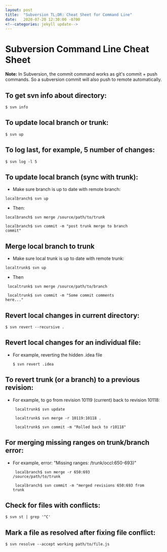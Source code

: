 ```yaml
---
layout: post
title:  "Subversion TL;DR: Cheat Sheet for Command Line"
date:   2020-07-20 12:30:00 -0700
<!--categories: jekyll update-->
---
```


# Subversion Command Line Cheat Sheet
**Note:** In Subversion, the commit command works as git's commit + push commands. So a subversion commit will also push to remote automatically.

## To get svn info about directory:
<code>$ svn info</code>

## To update local branch or trunk:
<code>$ svn up</code>

## To log last, for example, 5 number of changes:
<code>$ svn log -l 5</code>

## To update local branch (sync with trunk):
* Make sure branch is up to date with remote branch:

<code>localbranch$ svn up</code>

* Then:

<code>localbranch$ svn merge /source/path/to/trunk</code>

<code>localbranch$ svn commit -m "post trunk merge to branch commit"</code>

## Merge local branch to trunk
* Make sure local trunk is up to date with remote trunk:

<code>localtrunk$ svn up</code>

* Then

<code> localtrunk$ svn merge /source/path/to/branch </code>

<code> localtrunk$ svn commit -m "Some commit comments here..."</code>

## Revert local changes in current directory:
<code>$ svn revert --recursive .</code>

## Revert local changes for an individual file:
* For example, reverting the hidden .idea file

    <code>$ svn revert .idea</code>

## To revert trunk (or a branch) to a previous revision:
* For example, to go from revision 10119 (current) back to revision 10118:

    <code> localtrunk$ svn update  </code>
    
    <code> localtrunk$ svn merge -r 10119:10118 . </code>
    
    <code> localtrunk$ svn commit -m "Rolled back to r10118" </code>

## For merging missing ranges on trunk/branch error:
* For example, error: "Missing ranges: /trunk/occl:650-693)"

    <code> localbranch$ svn merge -r 650:693 /source/path/to/trunk</code>
    
    <code> localbranch$ svn commit -m "merged revisions 650:693 from trunk </code>
    
## Check for files with conflicts:
<code>$ svn st | grep '^C'</code>

## Mark a file as resolved after fixing file conflict:
 <code>$ svn resolve --accept working path/to/file.js</code>







